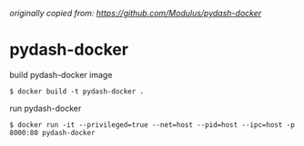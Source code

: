 *originally copied from: https://github.com/Modulus/pydash-docker*

# pydash-docker
build pydash-docker image

    $ docker build -t pydash-docker .

run pydash-docker

    $ docker run -it --privileged=true --net=host --pid=host --ipc=host -p 8000:80 pydash-docker
	
	
